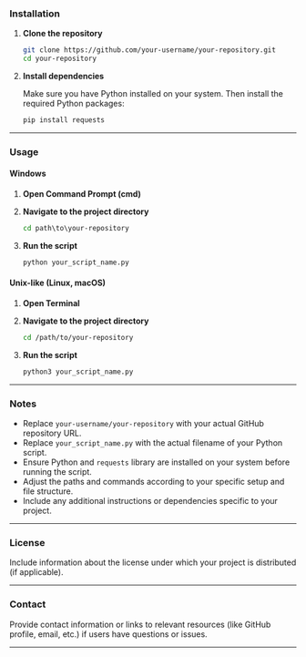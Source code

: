 ### Installation

1. **Clone the repository**
   ```bash
   git clone https://github.com/your-username/your-repository.git
   cd your-repository
   ```

2. **Install dependencies**

   Make sure you have Python installed on your system. Then install the required Python packages:
   ```bash
   pip install requests
   ```

---

### Usage

#### Windows

1. **Open Command Prompt (cmd)**

2. **Navigate to the project directory**

   ```cmd
   cd path\to\your-repository
   ```

3. **Run the script**

   ```cmd
   python your_script_name.py
   ```

#### Unix-like (Linux, macOS)

1. **Open Terminal**

2. **Navigate to the project directory**

   ```bash
   cd /path/to/your-repository
   ```

3. **Run the script**

   ```bash
   python3 your_script_name.py
   ```

---

### Notes

- Replace `your-username/your-repository` with your actual GitHub repository URL.
- Replace `your_script_name.py` with the actual filename of your Python script.
- Ensure Python and `requests` library are installed on your system before running the script.
- Adjust the paths and commands according to your specific setup and file structure.
- Include any additional instructions or dependencies specific to your project.

---

### License

Include information about the license under which your project is distributed (if applicable).

---

### Contact

Provide contact information or links to relevant resources (like GitHub profile, email, etc.) if users have questions or issues.

---
